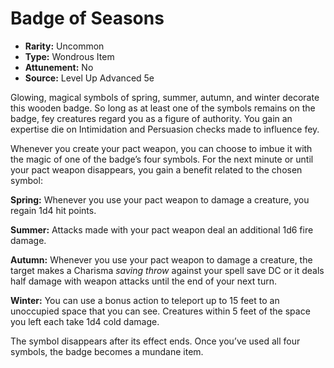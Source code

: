 # Badge of Seasons

- **Rarity:** Uncommon
- **Type:** Wondrous Item
- **Attunement:** No
- **Source:** Level Up Advanced 5e

Glowing, magical symbols of spring, summer, autumn, and winter decorate this wooden badge. So long as at least one of the symbols remains on the badge, fey creatures regard you as a figure of authority. You gain an expertise die on Intimidation and Persuasion checks made to influence fey.

Whenever you create your pact weapon, you can choose to imbue it with the magic of one of the badge’s four symbols. For the next minute or until your pact weapon disappears, you gain a benefit related to the chosen symbol:

**Spring:** Whenever you use your pact weapon to damage a creature, you regain 1d4 hit points.

**Summer:** Attacks made with your pact weapon deal an additional 1d6 fire damage.

**Autumn:** Whenever you use your pact weapon to damage a creature, the target makes a Charisma _saving throw_  against your spell save DC or it deals half damage with weapon attacks until the end of your next turn.

**Winter:** You can use a bonus action to teleport up to 15 feet to an unoccupied space that you can see. Creatures within 5 feet of the space you left each take 1d4 cold damage.

The symbol disappears after its effect ends. Once you’ve used all four symbols, the badge becomes a mundane item.
